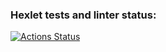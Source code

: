 ### Hexlet tests and linter status:
[![Actions Status](https://github.com/rddeveloper2019/frontend-project-lvl4/workflows/hexlet-check/badge.svg)](https://github.com/rddeveloper2019/frontend-project-lvl4/actions)